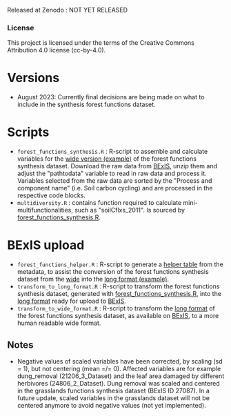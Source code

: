 Released at Zenodo : NOT YET RELEASED

### License

This project is licensed under the terms of the Creative Commons Attribution 4.0 license (cc-by-4.0).

# Versions

- August 2023: Currently final decisions are being made on what to include in the synthesis forest functions dataset.

# Scripts

- `forest_functions_synthesis.R` : R-script to assemble and calculate variables for the [wide version (example)](https://github.com/biodiversity-exploratories-synthesis/Synthesis_dataset_functions_forest/blob/main/BE_synthesis_forest_dat_wide_example.txt) of the forest functions synthesis dataset. Download the raw data from [BExIS](https://www.bexis.uni-jena.de/ddm), unzip them and adjust the "pathtodata" variable to read in raw data and process it. Variables selected from the raw data are sorted by the "Process and component name" (i.e. Soil carbon cycling) and are processed in the respective code blocks.
- `multidiversity.R` : contains function required to calculate mini-multifunctionalities, such as "soilCflxs_2011". Is sourced by [forest_functions_synthesis.R](https://github.com/biodiversity-exploratories-synthesis/Synthesis_dataset_functions_forest/blob/main/forest_functions_synthesis.R).

# BExIS upload

- `forest_functions_helper.R` : R-script to generate a [helper table](https://github.com/biodiversity-exploratories-synthesis/Synthesis_dataset_functions_forest/blob/main/forest_functions_helper.txt) from the metadata, to assist the conversion of the forest functions synthesis dataset from the [wide](https://github.com/biodiversity-exploratories-synthesis/Synthesis_dataset_functions_forest/blob/main/BE_synthesis_forest_dat_wide.txt) into the [long format (example)](https://github.com/biodiversity-exploratories-synthesis/Synthesis_dataset_functions_forest/blob/main/synthesis_dataset_functions_forest_long_example.txt).
- `transform_to_long_format.R` : R-script to transform the forest functions synthesis dataset, generated with [forest_functions_synthesis.R](https://github.com/biodiversity-exploratories-synthesis/Synthesis_dataset_functions_forest/blob/main/forest_functions_synthesis.R), into the [long format](https://github.com/biodiversity-exploratories-synthesis/Synthesis_dataset_functions_forest/blob/main/synthesis_dataset_functions_forest_long.txt) ready for upload to [BExIS](https://www.bexis.uni-jena.de/ddm).
- `transform_to_wide_format.R` : R-script to transform the [long format](https://github.com/biodiversity-exploratories-synthesis/Synthesis_dataset_functions_forest/blob/main/synthesis_dataset_functions_forest_long.txt) of the forest functions synthesis dataset, as available on [BExIS](https://www.bexis.uni-jena.de/ddm), to a more human readable wide format.

## Notes

- Negative values of scaled variables have been corrected, by scaling (sd = 1), but not centering (mean =/= 0). Affected variables are for example dung_removal (21206_3_Dataset) and the leaf area damaged by different herbivores (24806_2_Dataset). Dung removal was scaled and centered in the grasslands functions synthesis dataset (BExIS ID 27087). In a future update, scaled variables in the grasslands dataset will not be centered anymore to avoid negative values (not yet implemented).
